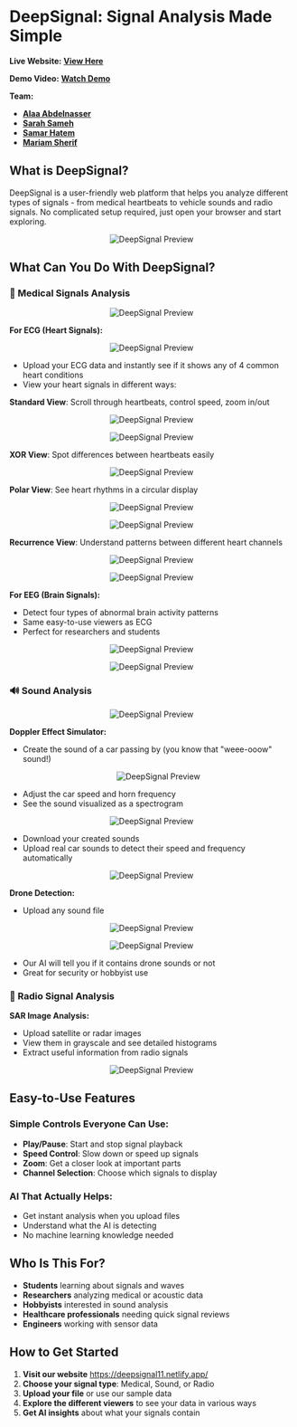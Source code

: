 # DeepSignal: Signal Analysis Made Simple

**Live Website:** **[View Here](https://deepsignal11.netlify.app/)**

**Demo Video:** **[Watch Demo](https://drive.google.com/file/d/19MT04splctknZ6oLoesurHJnaQJ7FXdu/view?usp=sharing)**

**Team:** 
- **[Alaa Abdelnasser](https://github.com/Alaa-Fouad22)** 
- **[Sarah Sameh](https://github.com/sarah012-210)** 
- **[Samar Hatem](https://github.com/samar04052004)** 
- **[Mariam Sherif](https://github.com/mariamsherif04)**

## What is DeepSignal?

DeepSignal is a user-friendly web platform that helps you analyze different types of signals - from medical heartbeats to vehicle sounds and radio signals. No complicated setup required, just open your browser and start exploring.
<p align="center">
  <img src="1_site_pics/Screenshot 2025-10-09 201936.png" alt="DeepSignal Preview" >
</p>

## What Can You Do With DeepSignal?

### 🏥 Medical Signals Analysis
<p align="center">
  <img src="1_site_pics/Screenshot 2025-10-09 202106.png" alt="DeepSignal Preview" >
</p>

**For ECG (Heart Signals):**

<p align="center">
  <img src="1_site_pics/Screenshot 2025-10-09 202139.png" alt="DeepSignal Preview" >
</p>

- Upload your ECG data and instantly see if it shows any of 4 common heart conditions
- View your heart signals in different ways:

**Standard View**: Scroll through heartbeats, control speed, zoom in/out

<p align="center">
  <img src="1_site_pics/Screenshot 2025-10-09 202341.png" alt="DeepSignal Preview" >
</p>

<p align="center">
  <img src="1_site_pics/Screenshot 2025-10-09 202410.png" alt="DeepSignal Preview" >
</p>

**XOR View**: Spot differences between heartbeats easily

  <p align="center">
  <img src="1_site_pics/Screenshot 2025-10-09 202505.png" alt="DeepSignal Preview" >
</p>

**Polar View**: See heart rhythms in a circular display
  
  <p align="center">
  <img src="1_site_pics/Screenshot 2025-10-09 202549.png" alt="DeepSignal Preview" >
</p>

<p align="center">
  <img src="1_site_pics/Screenshot 2025-10-10 004950.png" alt="DeepSignal Preview" >
</p>

**Recurrence View**: Understand patterns between different heart channels

<p align="center">
  <img src="1_site_pics/Screenshot 2025-10-09 202614.png" alt="DeepSignal Preview" >
</p>

<p align="center">
  <img src="1_site_pics/Screenshot 2025-10-10 005213.png" alt="DeepSignal Preview" >
</p>

**For EEG (Brain Signals):**
- Detect four types of abnormal brain activity patterns
- Same easy-to-use viewers as ECG
- Perfect for researchers and students

<p align="center">
  <img src="1_site_pics/Screenshot 2025-10-09 202730.png" alt="DeepSignal Preview" >
</p>

<p align="center">
  <img src="1_site_pics/Screenshot 2025-10-09 202810.png" alt="DeepSignal Preview" >
</p>

### 🔊 Sound Analysis

<p align="center">
  <img src="1_site_pics/Screenshot 2025-10-09 202835.png" alt="DeepSignal Preview" >
</p>

**Doppler Effect Simulator:**
- Create the sound of a car passing by (you know that "weee-ooow" sound!)

  <p align="center">
  <img src="1_site_pics/Screenshot 2025-10-09 203021.png" alt="DeepSignal Preview" >
</p>

- Adjust the car speed and horn frequency
- See the sound visualized as a spectrogram

<p align="center">
  <img src="1_site_pics/Screenshot 2025-10-09 203053.png" alt="DeepSignal Preview" >
</p>

- Download your created sounds
- Upload real car sounds to detect their speed and frequency automatically

<p align="center">
  <img src="1_site_pics/Screenshot 2025-10-09 203412.png" alt="DeepSignal Preview" >
</p>

**Drone Detection:**
- Upload any sound file

<p align="center">
  <img src="1_site_pics/6005856669730457751.jpg" alt="DeepSignal Preview" >
</p>

<p align="center">
  <img src="1_site_pics/6005856669730457752.jpg" alt="DeepSignal Preview" >
</p>

- Our AI will tell you if it contains drone sounds or not
- Great for security or hobbyist use


### 📡 Radio Signal Analysis

**SAR Image Analysis:**
- Upload satellite or radar images
- View them in grayscale and see detailed histograms
- Extract useful information from radio signals

<p align="center">
  <img src="1_site_pics/Screenshot 2025-10-09 202957.png" alt="DeepSignal Preview" >
</p>

## Easy-to-Use Features

### Simple Controls Everyone Can Use:
- **Play/Pause**: Start and stop signal playback
- **Speed Control**: Slow down or speed up signals
- **Zoom**: Get a closer look at important parts
- **Channel Selection**: Choose which signals to display

### AI That Actually Helps:
- Get instant analysis when you upload files
- Understand what the AI is detecting
- No machine learning knowledge needed

## Who Is This For?

- **Students** learning about signals and waves
- **Researchers** analyzing medical or acoustic data
- **Hobbyists** interested in sound analysis
- **Healthcare professionals** needing quick signal reviews
- **Engineers** working with sensor data

## How to Get Started

1. **Visit our website** https://deepsignal11.netlify.app/
2. **Choose your signal type**: Medical, Sound, or Radio
3. **Upload your file** or use our sample data
4. **Explore the different viewers** to see your data in various ways
5. **Get AI insights** about what your signals contain
